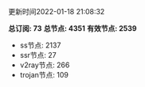 更新时间2022-01-18 21:08:32

**总订阅: 73**
**总节点: 4351**
**有效节点: 2539**
- ss节点: 2137
- ssr节点: 27
- v2ray节点: 266
- trojan节点: 109
